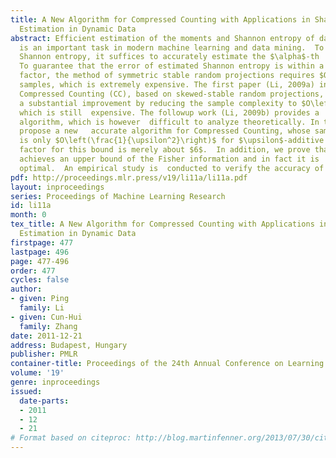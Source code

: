 ```yaml
---
title: A New Algorithm for Compressed Counting with Applications in Shannon Entropy
  Estimation in Dynamic Data
abstract: Efficient estimation of the moments and Shannon entropy of data streams
  is an important task in modern machine learning and data mining.  To estimate the
  Shannon entropy, it suffices to accurately estimate the $\alpha$-th  moment with $\delta= |1-\alpha|\approx 0$.
  To guarantee that the error of estimated Shannon entropy is within a $\upsilon$-additive
  factor, the method of symmetric stable random projections requires $O\left(\frac{1}{\upsilon^2\Delta^2}\right)$
  samples, which is extremely expensive. The first paper (Li, 2009a) in
  Compressed Counting (CC), based on skewed-stable random projections, supplies
  a substantial improvement by reducing the sample complexity to $O\left(\frac{1}{\upsilon^2\Delta}\right)$,
  which is still  expensive. The followup work (Li, 2009b) provides a  practical
  algorithm, which is however  difficult to analyze theoretically. In this paper, we
  propose a new   accurate algorithm for Compressed Counting, whose sample complexity
  is only $O\left(\frac{1}{\upsilon^2}\right)$ for $\upsilon$-additive Shannon entropy estimation. The constant
  factor for this bound is merely about $6$.  In addition, we prove that our algorithm
  achieves an upper bound of the Fisher information and in fact it is  close to $100\%$  statistically
  optimal.  An empirical study is  conducted to verify the accuracy of our algorithm.
pdf: http://proceedings.mlr.press/v19/li11a/li11a.pdf
layout: inproceedings
series: Proceedings of Machine Learning Research
id: li11a
month: 0
tex_title: A New Algorithm for Compressed Counting with Applications in Shannon Entropy
  Estimation in Dynamic Data
firstpage: 477
lastpage: 496
page: 477-496
order: 477
cycles: false
author:
- given: Ping
  family: Li
- given: Cun-Hui
  family: Zhang
date: 2011-12-21
address: Budapest, Hungary
publisher: PMLR
container-title: Proceedings of the 24th Annual Conference on Learning Theory
volume: '19'
genre: inproceedings
issued:
  date-parts:
  - 2011
  - 12
  - 21
# Format based on citeproc: http://blog.martinfenner.org/2013/07/30/citeproc-yaml-for-bibliographies/
---
```

